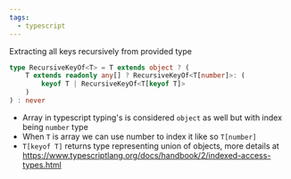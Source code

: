 ```yaml
---
tags:
  - typescript
---
```


Extracting all keys recursively from provided type
```typescript
type RecursiveKeyOf<T> = T extends object ? (
	T extends readonly any[] ? RecursiveKeyOf<T[number]>: (
		keyof T | RecursiveKeyOf<T[keyof T]>
	)
) : never
```
- Array in typescript typing's is considered `object` as well but with index being `number` type
- When `T` is array we can use number to index it like so `T[number]`
- `T[keyof T]` returns type representing union of objects, more details at https://www.typescriptlang.org/docs/handbook/2/indexed-access-types.html